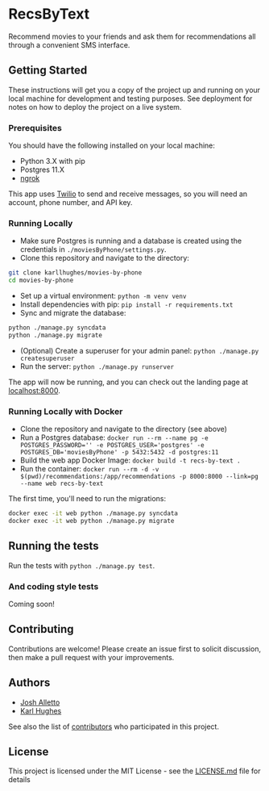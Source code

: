 # RecsByText

Recommend movies to your friends and ask them for recommendations all through a convenient SMS interface.

## Getting Started

These instructions will get you a copy of the project up and running on your local machine for development and testing purposes. See deployment for notes on how to deploy the project on a live system.

### Prerequisites

You should have the following installed on your local machine:

- Python 3.X with pip
- Postgres 11.X
- [ngrok](https://ngrok.com/)

This app uses [Twilio](https://www.twilio.com/) to send and receive messages, so you will need an account, phone number, and API key.

### Running Locally

- Make sure Postgres is running and a database is created using the credentials in `./moviesByPhone/settings.py`.
- Clone this repository and navigate to the directory:

```bash
git clone karllhughes/movies-by-phone
cd movies-by-phone
```

- Set up a virtual environment: `python -m venv venv`
- Install dependencies with pip: `pip install -r requirements.txt`
- Sync and migrate the database:

```bash
python ./manage.py syncdata
python ./manage.py migrate
```

- (Optional) Create a superuser for your admin panel: `python ./manage.py createsuperuser`
- Run the server: `python ./manage.py runserver`

The app will now be running, and you can check out the landing page at [localhost:8000](http://localhost:8000/).

### Running Locally with Docker

- Clone the repository and navigate to the directory (see above)
- Run a Postgres database: `docker run --rm --name pg -e POSTGRES_PASSWORD='' -e POSTGRES_USER='postgres' -e POSTGRES_DB='moviesByPhone' -p 5432:5432 -d postgres:11`
- Build the web app Docker Image: `docker build -t recs-by-text .`
- Run the container: `docker run --rm -d -v $(pwd)/recommendations:/app/recommendations -p 8000:8000 --link=pg --name web recs-by-text`

The first time, you'll need to run the migrations:

```bash
docker exec -it web python ./manage.py syncdata
docker exec -it web python ./manage.py migrate
```

## Running the tests

Run the tests with `python ./manage.py test`.

### And coding style tests

Coming soon!

## Contributing

Contributions are welcome! Please create an issue first to solicit discussion, then make a pull request with your improvements.

## Authors

- [Josh Alletto](https://github.com/jalletto)
- [Karl Hughes](https://github.com/karllhughes)

See also the list of [contributors](https://github.com/karllhughes/movies-by-phone/contributors) who participated in this project.

## License

This project is licensed under the MIT License - see the [LICENSE.md](LICENSE.md) file for details
